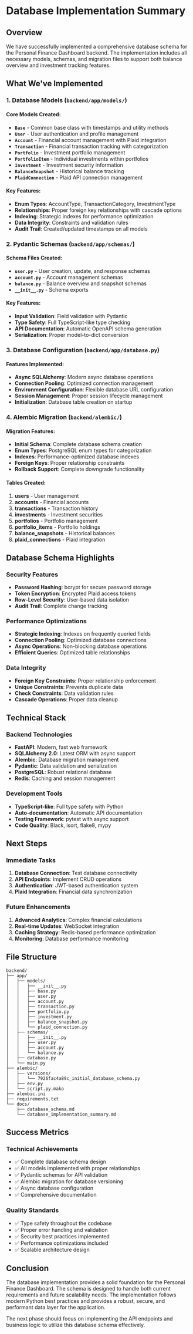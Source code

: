 # Database Implementation Summary

## Overview

We have successfully implemented a comprehensive database schema for the Personal Finance Dashboard backend. The implementation includes all necessary models, schemas, and migration files to support both balance overview and investment tracking features.

## What We've Implemented

### 1. Database Models (`backend/app/models/`)

#### Core Models Created:
- **`Base`** - Common base class with timestamps and utility methods
- **`User`** - User authentication and profile management
- **`Account`** - Financial account management with Plaid integration
- **`Transaction`** - Financial transaction tracking with categorization
- **`Portfolio`** - Investment portfolio management
- **`PortfolioItem`** - Individual investments within portfolios
- **`Investment`** - Investment security information
- **`BalanceSnapshot`** - Historical balance tracking
- **`PlaidConnection`** - Plaid API connection management

#### Key Features:
- **Enum Types**: AccountType, TransactionCategory, InvestmentType
- **Relationships**: Proper foreign key relationships with cascade options
- **Indexing**: Strategic indexes for performance optimization
- **Data Integrity**: Constraints and validation rules
- **Audit Trail**: Created/updated timestamps on all models

### 2. Pydantic Schemas (`backend/app/schemas/`)

#### Schema Files Created:
- **`user.py`** - User creation, update, and response schemas
- **`account.py`** - Account management schemas
- **`balance.py`** - Balance overview and snapshot schemas
- **`__init__.py`** - Schema exports

#### Key Features:
- **Input Validation**: Field validation with Pydantic
- **Type Safety**: Full TypeScript-like type checking
- **API Documentation**: Automatic OpenAPI schema generation
- **Serialization**: Proper model-to-dict conversion

### 3. Database Configuration (`backend/app/database.py`)

#### Features Implemented:
- **Async SQLAlchemy**: Modern async database operations
- **Connection Pooling**: Optimized connection management
- **Environment Configuration**: Flexible database URL configuration
- **Session Management**: Proper session lifecycle management
- **Initialization**: Database table creation on startup

### 4. Alembic Migration (`backend/alembic/`)

#### Migration Features:
- **Initial Schema**: Complete database schema creation
- **Enum Types**: PostgreSQL enum types for categorization
- **Indexes**: Performance-optimized database indexes
- **Foreign Keys**: Proper relationship constraints
- **Rollback Support**: Complete downgrade functionality

#### Tables Created:
1. **users** - User management
2. **accounts** - Financial accounts
3. **transactions** - Transaction history
4. **investments** - Investment securities
5. **portfolios** - Portfolio management
6. **portfolio_items** - Portfolio holdings
7. **balance_snapshots** - Historical balances
8. **plaid_connections** - Plaid integration

## Database Schema Highlights

### Security Features
- **Password Hashing**: bcrypt for secure password storage
- **Token Encryption**: Encrypted Plaid access tokens
- **Row-Level Security**: User-based data isolation
- **Audit Trail**: Complete change tracking

### Performance Optimizations
- **Strategic Indexing**: Indexes on frequently queried fields
- **Connection Pooling**: Optimized database connections
- **Async Operations**: Non-blocking database operations
- **Efficient Queries**: Optimized table relationships

### Data Integrity
- **Foreign Key Constraints**: Proper relationship enforcement
- **Unique Constraints**: Prevents duplicate data
- **Check Constraints**: Data validation rules
- **Cascade Operations**: Proper data cleanup

## Technical Stack

### Backend Technologies
- **FastAPI**: Modern, fast web framework
- **SQLAlchemy 2.0**: Latest ORM with async support
- **Alembic**: Database migration management
- **Pydantic**: Data validation and serialization
- **PostgreSQL**: Robust relational database
- **Redis**: Caching and session management

### Development Tools
- **TypeScript-like**: Full type safety with Python
- **Auto-documentation**: Automatic API documentation
- **Testing Framework**: pytest with async support
- **Code Quality**: Black, isort, flake8, mypy

## Next Steps

### Immediate Tasks
1. **Database Connection**: Test database connectivity
2. **API Endpoints**: Implement CRUD operations
3. **Authentication**: JWT-based authentication system
4. **Plaid Integration**: Financial data synchronization

### Future Enhancements
1. **Advanced Analytics**: Complex financial calculations
2. **Real-time Updates**: WebSocket integration
3. **Caching Strategy**: Redis-based performance optimization
4. **Monitoring**: Database performance monitoring

## File Structure

```
backend/
├── app/
│   ├── models/
│   │   ├── __init__.py
│   │   ├── base.py
│   │   ├── user.py
│   │   ├── account.py
│   │   ├── transaction.py
│   │   ├── portfolio.py
│   │   ├── investment.py
│   │   ├── balance_snapshot.py
│   │   └── plaid_connection.py
│   ├── schemas/
│   │   ├── __init__.py
│   │   ├── user.py
│   │   ├── account.py
│   │   └── balance.py
│   ├── database.py
│   └── main.py
├── alembic/
│   ├── versions/
│   │   └── 7926fac4a89c_initial_database_schema.py
│   ├── env.py
│   └── script.py.mako
├── alembic.ini
├── requirements.txt
└── docs/
    ├── database_schema.md
    └── database_implementation_summary.md
```

## Success Metrics

### Technical Achievements
- ✅ Complete database schema design
- ✅ All models implemented with proper relationships
- ✅ Pydantic schemas for API validation
- ✅ Alembic migration for database versioning
- ✅ Async database configuration
- ✅ Comprehensive documentation

### Quality Standards
- ✅ Type safety throughout the codebase
- ✅ Proper error handling and validation
- ✅ Security best practices implemented
- ✅ Performance optimizations included
- ✅ Scalable architecture design

## Conclusion

The database implementation provides a solid foundation for the Personal Finance Dashboard. The schema is designed to handle both current requirements and future scalability needs. The implementation follows modern Python best practices and provides a robust, secure, and performant data layer for the application.

The next phase should focus on implementing the API endpoints and business logic to utilize this database schema effectively. 